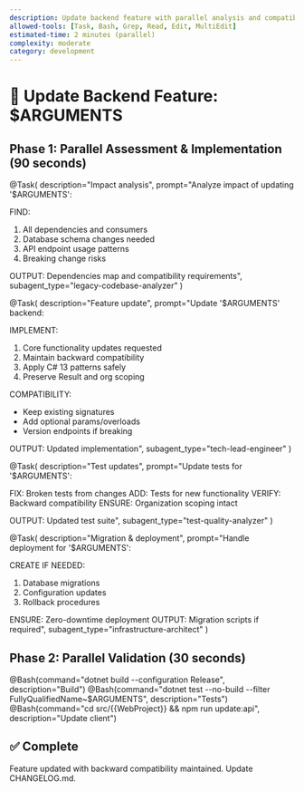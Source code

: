 ```yaml
---
description: Update backend feature with parallel analysis and compatibility
allowed-tools: [Task, Bash, Grep, Read, Edit, MultiEdit]
estimated-time: 2 minutes (parallel)
complexity: moderate
category: development
---
```


# 🔄 Update Backend Feature: $ARGUMENTS

## Phase 1: Parallel Assessment & Implementation (90 seconds)

@Task(
  description="Impact analysis",
  prompt="Analyze impact of updating '$ARGUMENTS':
  
  FIND:
  1. All dependencies and consumers
  2. Database schema changes needed
  3. API endpoint usage patterns
  4. Breaking change risks
  
  OUTPUT: Dependencies map and compatibility requirements",
  subagent_type="legacy-codebase-analyzer"
)

@Task(
  description="Feature update",
  prompt="Update '$ARGUMENTS' backend:
  
  IMPLEMENT:
  1. Core functionality updates requested
  2. Maintain backward compatibility
  3. Apply C# 13 patterns safely
  4. Preserve Result<T> and org scoping
  
  COMPATIBILITY:
  - Keep existing signatures
  - Add optional params/overloads
  - Version endpoints if breaking
  
  OUTPUT: Updated implementation",
  subagent_type="tech-lead-engineer"
)

@Task(
  description="Test updates",
  prompt="Update tests for '$ARGUMENTS':
  
  FIX: Broken tests from changes
  ADD: Tests for new functionality
  VERIFY: Backward compatibility
  ENSURE: Organization scoping intact
  
  OUTPUT: Updated test suite",
  subagent_type="test-quality-analyzer"
)

@Task(
  description="Migration & deployment",
  prompt="Handle deployment for '$ARGUMENTS':
  
  CREATE IF NEEDED:
  1. Database migrations
  2. Configuration updates
  3. Rollback procedures
  
  ENSURE: Zero-downtime deployment
  OUTPUT: Migration scripts if required",
  subagent_type="infrastructure-architect"
)

## Phase 2: Parallel Validation (30 seconds)

@Bash(command="dotnet build --configuration Release", description="Build")
@Bash(command="dotnet test --no-build --filter FullyQualifiedName~$ARGUMENTS", description="Tests")
@Bash(command="cd src/{{WebProject}} && npm run update:api", description="Update client")

## ✅ Complete
Feature updated with backward compatibility maintained. Update CHANGELOG.md.